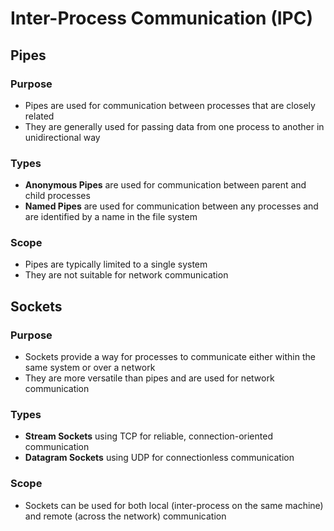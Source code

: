 # Inter-Process Communication (IPC)

## Pipes

### Purpose

- Pipes are used for communication between processes that are closely related
- They are generally used for passing data from one process to another in unidirectional way

### Types

- **Anonymous Pipes** are used for communication between parent and child processes
- **Named Pipes** are used for communication between any processes and are identified by a name in the file system

### Scope

- Pipes are typically limited to a single system
- They are not suitable for network communication



## Sockets

### Purpose

- Sockets provide a way for processes to communicate either within the same system or over a network
- They are more versatile than pipes and are used for network communication

### Types

- **Stream Sockets** using TCP for reliable, connection-oriented communication
- **Datagram Sockets** using UDP for connectionless communication

### Scope

- Sockets can be used for both local (inter-process on the same machine) and remote (across the network) communication